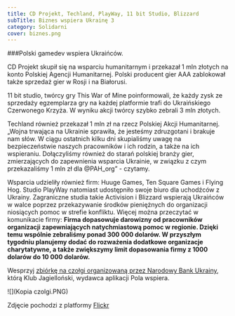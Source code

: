 ```yaml
---
title: CD Projekt, Techland, PlayWay, 11 bit Studio, Blizzard
subTitle: Biznes wspiera Ukrainę 3
category: Solidarni
cover: biznes.png
---
```


###Polski gamedev wspiera Ukraińców.

CD Projekt skupił się na wsparciu humanitarnym i przekazał 1 mln złotych na konto Polskiej Agencji Humanitarnej. Polski producent gier AAA zablokował także sprzedaż gier w Rosji i na Białorusi.

11 bit studio, twórcy gry This War of Mine poinformowali, że każdy zysk ze sprzedaży egzemplarza gry na każdej platformie trafi do Ukraińskiego Czerwonego Krzyża. W wyniku akcji twórcy szybko zebrali 3 mln złotych.

Techland również przekazał 1 mln zł na rzecz Polskiej Akcji Humanitarnej. „Wojna trwająca na Ukrainie sprawiła, że jesteśmy zdruzgotani i brakuje nam słów. W ciągu ostatnich kilku dni skupialiśmy uwagę na bezpieczeństwie naszych pracowników i ich rodzin, a także na ich wspieraniu. Dołączyliśmy również do starań polskiej branży gier, zmierzających do zapewnienia wsparcia Ukrainie, w związku z czym przekazaliśmy 1 mln zł dla @PAH_org” - czytamy.

Wsparcia udzieliły również firm: Huuge Games, Ten Square Games i Flying Hog. Studio PlayWay natomiast udostępniło swoje biuro dla uchodźców z Ukrainy.
Zagraniczne studia takie Activision i Blizzard wspierają Ukraińców w walce poprzez przekazywanie środków pieniężnych do organizacji niosiących pomoc w strefie konfliktu. Więcej można przeczytać w komunikacie firmy: **Firma dopasowuje darowizny od pracowników organizacji zapewniających natychmiastową pomoc w regionie. Dzięki temu wspólnie zebraliśmy ponad 300 000 dolarów. W przyszłym tygodniu planujemy dodać do rozważenia dodatkowe organizacje charytatywne, a także zwiększymy limit dopasowania firmy z 1000 dolarów do 10 000 dolarów.**

Wesprzyj [zbiórkę na czołgi organizowaną przez Narodowy Bank Ukrainy](https://klubjagiellonski.pl/wesprzyj-ukrainska-armie/), którą Klub Jagielloński, wydawca aplikacji Pola wspiera.

![](Kopia czolgi.PNG)

Zdjęcie pochodzi z platformy [Flickr](https://www.flickr.com/)

